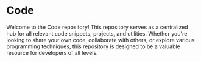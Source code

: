 # Code
Welcome to the Code repository! This repository serves as a centralized hub for all relevant code snippets, projects, and utilities. Whether you're looking to share your own code, collaborate with others, or explore various programming techniques, this repository is designed to be a valuable resource for developers of all levels.
